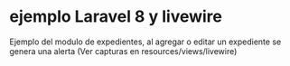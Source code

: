 # ejemplo Laravel 8 y livewire
Ejemplo del modulo de expedientes, al agregar o editar un expediente se genera una alerta (Ver capturas en resources/views/livewire)
